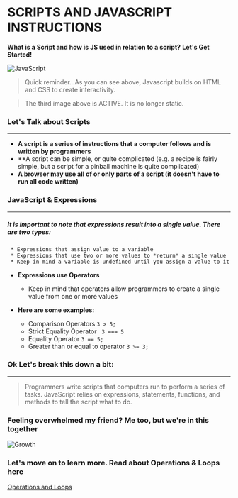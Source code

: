 # SCRIPTS AND JAVASCRIPT INSTRUCTIONS
**What is a Script and how is JS used in relation to a script?** **Let's Get Started!**

![JavaScript](https://media.giphy.com/media/fuJPZBIIqzbt1kAYVc/giphy.gif)

> Quick reminder...As you can see above, Javascript builds on HTML and CSS to create interactivity. 

> The third image above is ACTIVE. It is no longer static.

### Let's Talk about Scripts
--------------------------

*  **A script is a series of instructions that a computer follows and is written by programmers**
*  **A script can be simple, or quite complicated (e.g. a recipe is fairly simple, but a script for a pinball machine is quite complicated)
*  **A browser may use all of or only parts of a script (it doesn't have to run all code written)**


### JavaScript & Expressions
----------------------------
##### It is important to note that expressions result into a single value. There are two types:
     * Expressions that assign value to a variable
     * Expressions that use two or more values to *return* a single value
     * Keep in mind a variable is undefined until you assign a value to it


* **Expressions use Operators**
    * Keep in mind that operators allow programmers to create a single value from one or more values


* **Here are some examples:**
    * Comparison Operators ``` 3 > 5; ```
    * Strict Equality Operator ``` 3 === 5```
    * Equality Operator ``` 3 == 5; ```
    * Greater than or equal to operator ``` 3 >= 3; ```

### Ok Let's break this down a bit:
------------------------
> Programmers write scripts that computers run to perform a series of tasks.
> JavaScript relies on expressions, statements, functions, and methods to tell the script what to do.

### Feeling overwhelmed my friend? Me too, but we're in this together

![Growth](https://media.giphy.com/media/24FVIYV226vScTh3Sn/giphy.gif)

### Let's move on to learn more. Read about Operations & Loops here

[Operations and Loops](https://rivad2.github.io/reading-notes/opsandloops.html)
